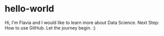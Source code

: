 # hello-world

Hi, I'm Flavia and I would like to learn more about Data Science. Next Step: How to use GitHub. Let the journey begin. :)
